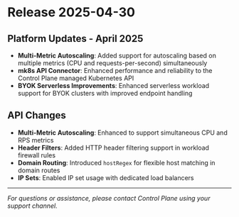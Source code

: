 # Release 2025-04-30

## Platform Updates - April 2025

- **Multi-Metric Autoscaling**: Added support for autoscaling based on multiple metrics (CPU and requests-per-second) simultaneously
- **mk8s API Connector**: Enhanced performance and reliability to the Control Plane managed Kubernetes API
- **BYOK Serverless Improvements**: Enhanced serverless workload support for BYOK clusters with improved endpoint handling

## API Changes

- **Multi-Metric Autoscaling**: Enhanced to support simultaneous CPU and RPS metrics
- **Header Filters**: Added HTTP header filtering support in workload firewall rules
- **Domain Routing**: Introduced `hostRegex` for flexible host matching in domain routes
- **IP Sets**: Enabled IP set usage with dedicated load balancers

---

_For questions or assistance, please contact Control Plane using your support channel._
